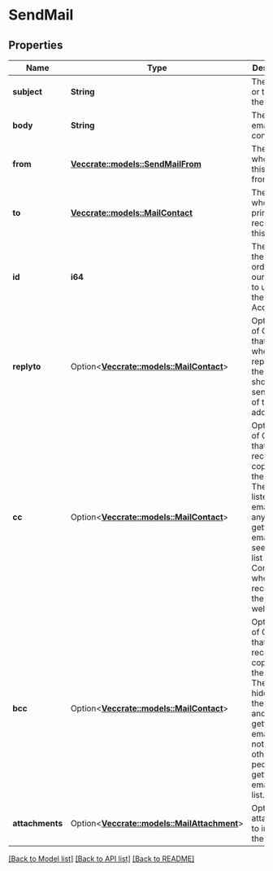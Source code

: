 # SendMail

## Properties

Name | Type | Description | Notes
------------ | ------------- | ------------- | -------------
**subject** | **String** | The subject or title of the email | 
**body** | **String** | The main email contents. | 
**from** | [**Vec<crate::models::SendMailFrom>**](SendMail_from.md) | The contact whom is the this email is from. | 
**to** | [**Vec<crate::models::MailContact>**](MailContact.md) | The Contact whom is the primary recipient of this email. | 
**id** | **i64** | The ID of the Mail order within our system to use as the Mail Account. | 
**replyto** | Option<[**Vec<crate::models::MailContact>**](MailContact.md)> | Optional list of Contacts that specify where replies to the email should be sent instead of the _from_ address. | [optional]
**cc** | Option<[**Vec<crate::models::MailContact>**](MailContact.md)> | Optional list of Contacts that should receive copies of the email.  They are listed on the email and anyone getting the email can see this full list of Contacts who received the email as well. | [optional]
**bcc** | Option<[**Vec<crate::models::MailContact>**](MailContact.md)> | Optional list of Contacts that should receive copies of the email.  They are hidden on the email and anyone gettitng the email would not see the other people getting the email in this list. | [optional]
**attachments** | Option<[**Vec<crate::models::MailAttachment>**](MailAttachment.md)> | Optional file attachments to include in the email | [optional]

[[Back to Model list]](../README.md#documentation-for-models) [[Back to API list]](../README.md#documentation-for-api-endpoints) [[Back to README]](../README.md)


